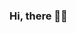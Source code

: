 ### Hi, there 🤷‍♀️

<!--

This is a short introduction about me:

- My name is Mr. Arjun Goel working as a Senior Cloud Engineer at American Technology Consulting (ATC).
- I am having slightly over four years of experience.  
- I am working majorly on AWS and is proficient in writing IaC, automation, deploying full-stack applications on cloud etc.

-->